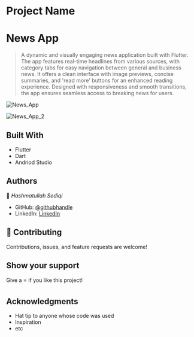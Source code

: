 # Project Name
# News App

> A dynamic and visually engaging news application built with Flutter. The app features real-time headlines from various sources, with category tabs for easy navigation between general and business news. It offers a clean interface with image previews, concise summaries, and 'read more' buttons for an enhanced reading experience. Designed with responsiveness and smooth transitions, the app ensures seamless access to breaking news for users.
> 
![News_App](https://github.com/user-attachments/assets/20d48926-6e92-4198-ad7c-fd43b64c6346)

![News_App_2](https://github.com/user-attachments/assets/c4fbd065-0fcc-409e-9b3e-a02ed98aacb1)

## Built With
- Flutter
- Dart
- Andriod Studio

## Authors

👤 *Hashmatullah Sediqi*

- GitHub: [@githubhandle](https://github.com/hashmat111)
- LinkedIn: [LinkedIn](https://www.linkedin.com/in/hashmatsediqi/)

## 🤝 Contributing

Contributions, issues, and feature requests are welcome!

## Show your support

Give a ⭐️ if you like this project!

## Acknowledgments

- Hat tip to anyone whose code was used
- Inspiration
- etc
